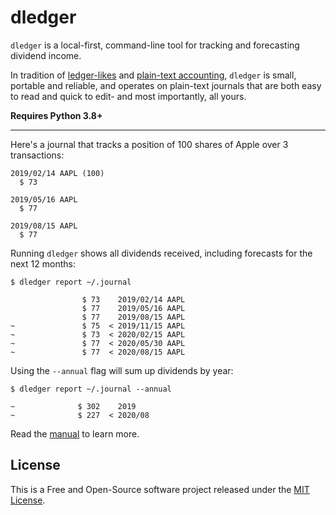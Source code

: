 # dledger

`dledger` is a local-first, command-line tool for tracking and forecasting dividend income.

In tradition of [ledger-likes](https://plaintextaccounting.org/#plain-text-accounting-apps) and [plain-text accounting](https://plaintextaccounting.org), `dledger` is small, portable and reliable, and operates on plain-text journals that are both easy to read and quick to edit- and most importantly, all yours.

**Requires Python 3.8+**

---

Here's a journal that tracks a position of 100 shares of Apple over 3 transactions:

```
2019/02/14 AAPL (100)
  $ 73

2019/05/16 AAPL
  $ 77

2019/08/15 AAPL
  $ 77
```

Running `dledger` shows all dividends received, including forecasts for the next 12 months:

```shell
$ dledger report ~/.journal
```
```console
                $ 73    2019/02/14 AAPL
                $ 77    2019/05/16 AAPL
                $ 77    2019/08/15 AAPL
~               $ 75  < 2019/11/15 AAPL
~               $ 73  < 2020/02/15 AAPL
~               $ 77  < 2020/05/30 AAPL
~               $ 77  < 2020/08/15 AAPL
```

Using the `--annual` flag will sum up dividends by year:

```shell
$ dledger report ~/.journal --annual
```
```console
~              $ 302    2019
~              $ 227  < 2020/08
```

Read the [manual](MANUAL.md) to learn more.

## License

This is a Free and Open-Source software project released under the [MIT License](LICENSE).
